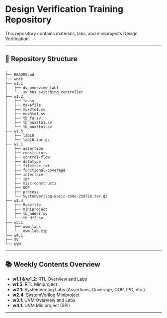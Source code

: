 # Design Verification Training Repository

This repository contains materials, labs, and miniprojects Design Verification.

---

## 📁 Repository Structure

```
.
├── README.md
└── work
├── w1.1
│   ├── dv_overview_lab1
│   └── sv_bus_switching_controller
├── w1.2
│   ├── fa.sv
│   ├── Makefile
│   ├── mux2to1.sv
│   ├── mux3to1.sv
│   ├── tb_fa.sv
│   ├── tb_mux2to1.sv
│   └── tb_mux3to1.sv
├── w1.5
│   ├── lab10
│   └── lab10.tar.gz
├── w2.1
│   ├── assertion
│   ├── constraints
│   ├── control-flow
│   ├── datatype
│   ├── filetree.txt
│   ├── functional-coverage
│   ├── interface
│   ├── ipc
│   ├── misc-constructs
│   ├── OOP
│   ├── process
│   └── SystemVerilog-Basic-code-250728.tar.gz
├── w2.4
│   ├── Makefile
│   ├── miniproject
│   ├── tb_adder.sv
│   └── tb_dff.sv
├── w3.1
│   ├── uvm_labs
│   └── uvm_lab.zip
└── w4.1
├── SV
└── UVM
```

---

## 📚 Weekly Contents Overview

- **w1.1 & w1.2**: RTL Overview and Labs
- **w1.5**: RTL Miniproject
- **w2.1**: SystemVerilog Labs (Assertions, Coverage, OOP, IPC, etc.)
- **w2.4**: SystemVerilog Miniproject
- **w3.1**: UVM Overview and Labs
- **w4.1**: UVM Miniproject (SPI)

---
